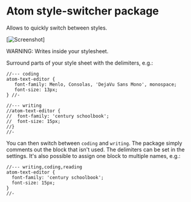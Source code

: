 # Atom style-switcher package

Allows to quickly switch between styles.

[![Screenshot](https://i.gyazo.com/29ee8101ef122fd85c8ede48cc96b6a1.gif)]

WARNING: Writes inside your stylesheet.

Surround parts of your style sheet with the delimiters, e.g.:
```
//--- coding
atom-text-editor {
   font-family: Menlo, Consolas, 'DejaVu Sans Mono', monospace;
   font-size: 13px;
} //-

//--- writing
//atom-text-editor {
//  font-family: 'century schoolbook';
//  font-size: 15px;
//}
//-
```
You can then switch between `coding` and `writing`. The package simply comments out the block that isn't used. The delimiters can be set in the settings. It's also possible to assign one block to multiple names, e.g.:
```
//--- writing,coding,reading
atom-text-editor {
  font-family: 'century schoolbook';
  font-size: 15px;
}
//-
```
